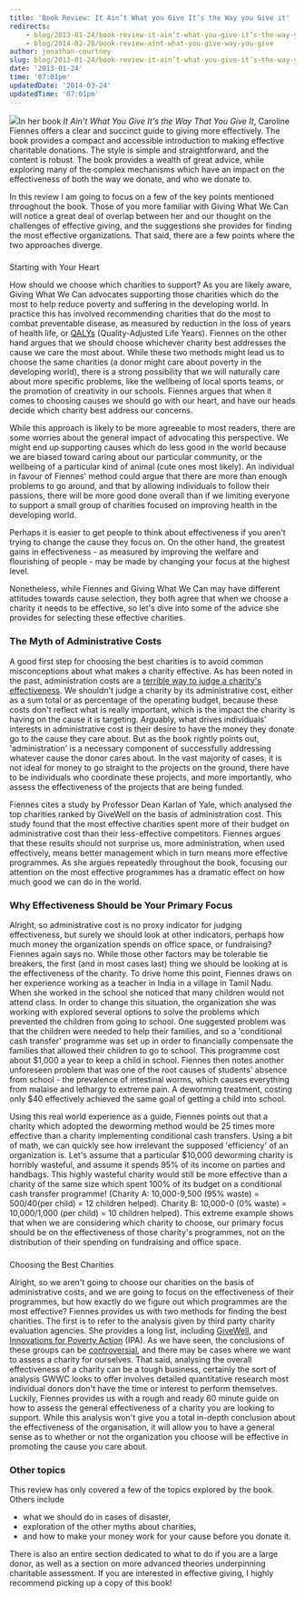 ```yaml
---
title: 'Book Review: It Ain’t What you Give It’s the Way you Give it'
redirects:
    - blog/2013-01-24/book-review-it-ain’t-what-you-give-it’s-the-way-you-give-it
    - blog/2014-02-28/book-review-aint-what-you-give-way-you-give
author: jonathan-courtney
slug: blog/2013-01-24/book-review-it-ain’t-what-you-give-it’s-the-way-you-give-it
date: '2013-01-24'
time: '07:01pm'
updatedDate: '2014-03-24'
updatedTime: '07:01pm'
---
```

![](http://givingevidence.files.wordpress.com/2012/01/c-fiennes_cover_final_frontonly.jpg?w=180&h=299#038;h=300)​In her book _It Ain't What You Give It's the Way That You Give It_, Caroline Fiennes offers a clear and succinct guide to giving more effectively. The book provides a compact and accessible introduction to making effective charitable donations. The style is simple and straightforward, and the content is robust. The book provides a wealth of great advice, while exploring many of the complex mechanisms which have an impact on the effectiveness of both the way we donate, and who we donate to.

In this review I am going to focus on a few of the key points mentioned throughout the book. Those of you more familiar with Giving What We Can will notice a great deal of overlap between her and our thought on the challenges of effective giving, and the suggestions she provides for finding the most effective organizations. That said, there are a few points where the two approaches diverge.

### 
Starting with Your Heart

How should we choose which charities to support? As you are likely aware, Giving What We Can advocates supporting those charities which do the most to help reduce poverty and suffering in the developing world. In practice this has involved recommending charities that do the most to combat preventable disease, as measured by reduction in the loss of years of health life, or [QALYs](http://www.givingwhatwecan.org/where-to-give/methodology/qalys-and-dalys) (Quality-Adjusted Life Years). Fiennes on the other hand argues that we should choose whichever charity best addresses the cause we care the most about. While these two methods might lead us to choose the same charities (a donor might care about poverty in the developing world), there is a strong possibility that we will naturally care about more specific problems, like the wellbeing of local sports teams, or the promotion of creativity in our schools. Fiennes argues that when it comes to choosing causes we should go with our heart, and have our heads decide which charity best address our concerns.

While this approach is likely to be more agreeable to most readers, there are some worries about the general impact of advocating this perspective. We might end up supporting causes which do less good in the world because we are biased toward caring about our particular community, or the wellbeing of a particular kind of animal (cute ones most likely). An individual in favour of Fiennes' method could argue that there are more than enough problems to go around, and that by allowing individuals to follow their passions, there will be more good done overall than if we limiting everyone to support a small group of charities focused on improving health in the developing world.

Perhaps it is easier to get people to think about effectiveness if you aren't trying to change the cause they focus on. On the other hand, the greatest gains in effectiveness - as measured by improving the welfare and flourishing of people - may be made by changing your focus at the highest level.

Nonetheless, while Fiennes and Giving What We Can may have different attitudes towards cause selection, they both agree that when we choose a charity it needs to be effective, so let's dive into some of the advice she provides for selecting these effective charities.

### The Myth of Administrative Costs

A good first step for choosing the best charities is to avoid common misconceptions about what makes a charity effective. As has been noted in the past, administration costs are a [terrible way to judge a charity's effectiveness](http://www.givingwhatwecan.org/blog/2012-10-01/problems-with-%E2%80%9Coverhead-costs%E2%80%9D-as-a-metric). We shouldn't judge a charity by its administrative cost, either as a sum total or as percentage of the operating budget, because these costs don't reflect what is really important, which is the impact the charity is having on the cause it is targeting. Arguably, what drives individuals' interests in administrative cost is their desire to have the money they donate go to the cause they care about. But as the book rightly points out, 'administration' is a necessary component of successfully addressing whatever cause the donor cares about. In the vast majority of cases, it is not ideal for money to go straight to the projects on the ground, there have to be individuals who coordinate these projects, and more importantly, who assess the effectiveness of the projects that are being funded.

Fiennes cites a study by Professor Dean Karlan of Yale, which analysed the top charities ranked by GiveWell on the basis of administration cost. This study found that the most effective charities spent more of their budget on administrative cost than their less-effective competitors. Fiennes argues that these results should not surprise us, more administration, when used effectively, means better management which in turn means more effective programmes. As she argues repeatedly throughout the book, focusing our attention on the most effective programmes has a dramatic effect on how much good we can do in the world.

### Why Effectiveness Should be Your Primary Focus

Alright, so administrative cost is no proxy indicator for judging effectiveness, but surely we should look at other indicators, perhaps how much money the organization spends on office space, or fundraising? Fiennes again says no. While those other factors may be tolerable tie breakers, the first (and in most cases last) thing we should be looking at is the effectiveness of the charity. To drive home this point, Fiennes draws on her experience working as a teacher in India in a village in Tamil Nadu. When she worked in the school she noticed that many children would not attend class. In order to change this situation, the organization she was working with explored several options to solve the problems which prevented the children from going to school. One suggested problem was that the children were needed to help their families, and so a 'conditional cash transfer' programme was set up in order to financially compensate the families that allowed their children to go to school. This programme cost about $1,000 a year to keep a child in school. Fiennes then notes another unforeseen problem that was one of the root causes of students' absence from school - the prevalence of intestinal worms, which causes everything from malaise and lethargy to extreme pain. A deworming treatment, costing only $40 effectively achieved the same goal of getting a child into school.

Using this real world experience as a guide, Fiennes points out that a charity which adopted the deworming method would be 25 times more effective than a charity implementing conditional cash transfers. Using a bit of math, we can quickly see how irrelevant the supposed 'efficiency' of an organization is. Let's assume that a particular $10,000 deworming charity is horribly wasteful, and assume it spends 95% of its income on parties and handbags. This highly wasteful charity would still be more effective than a charity of the same size which spent 100% of its budget on a conditional cash transfer programme! (Charity A: 10,000-9,500 (95% waste) = 500/40(per child) = 12 children helped). Charity B: 10,000-0 (0% waste) = 10,000/1,000 (per child) = 10 children helped). This extreme example shows that when we are considering which charity to choose, our primary focus should be on the effectiveness of those charity's programmes, not on the distribution of their spending on fundraising and office space.

### 
Choosing the Best Charities

Alright, so we aren't going to choose our charities on the basis of administrative costs, and we are going to focus on the effectiveness of their programmes, but how exactly do we figure out which programmes are the most effective? Fiennes provides us with two methods for finding the best charities. The first is to refer to the analysis given by third party charity evaluation agencies. She provides a long list, including [GiveWell](http://www.givewell.org), and [Innovations for Poverty Action](http://www.poverty-action.org) (IPA). As we have seen, the conclusions of these groups can be [controversial](http://www.givingwhatwecan.org/blog/2012-12-24/some-general-concerns-about-givewell), and there may be cases where we want to assess a charity for ourselves. That said, analysing the overall effectiveness of a charity can be a tough business, certainly the sort of analysis GWWC looks to offer involves detailed quantitative research most individual donors don't have the time or interest to perform themselves. Luckily, Fiennes provides us with a rough and ready 60 minute guide on how to assess the general effectiveness of a charity you are looking to support. While this analysis won't give you a total in-depth conclusion about the effectiveness of the organisation, it will allow you to have a general sense as to whether or not the organization you choose will be effective in promoting the cause you care about.

### Other topics

This review has only covered a few of the topics explored by the book. Others include

*   what we should do in cases of disaster,
*   exploration of the other myths about charities,
*   and how to make your money work for your cause before you donate it.

There is also an entire section dedicated to what to do if you are a large donor, as well as a section on more advanced theories underpinning charitable assessment. If you are interested in effective giving, I highly recommend picking up a copy of this book!